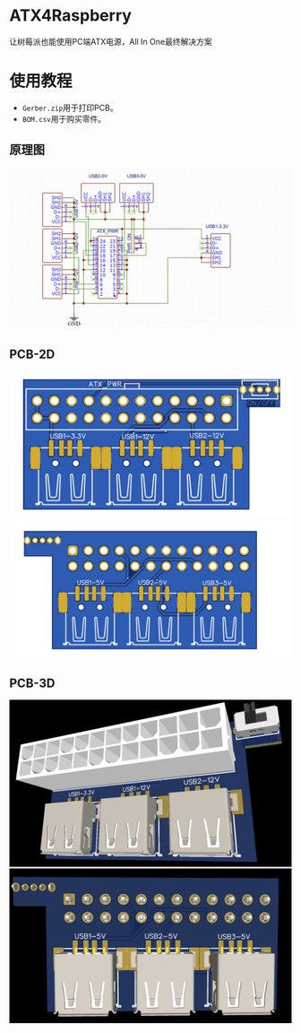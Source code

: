 # ATX4Raspberry
让树莓派也能使用PC端ATX电源，All In One最终解决方案

# 使用教程
- `Gerber.zip`用于打印PCB。
- `BOM.csv`用于购买零件。

## 原理图
![](doc.png)

## PCB-2D
![](p.png)![](n.png)

## PCB-3D
![](3dp.png)![](3dn.png)
